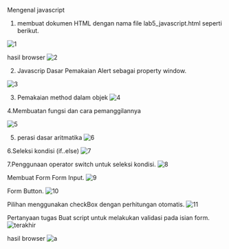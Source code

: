 Mengenal javascript 
1. membuat dokumen HTML dengan nama file lab5_javascript.html seperti berikut.

![1](https://user-images.githubusercontent.com/101821904/163655879-a738d210-5a10-4976-b8bd-f601675c2fc1.png)

hasil browser
![2](https://user-images.githubusercontent.com/101821904/163655907-27f3a4d6-99a8-4e19-a8c8-1c76036b8efb.png)

2. Javascrip Dasar Pemakaian Alert sebagai property window.

![3](https://user-images.githubusercontent.com/101821904/163655956-d84f3efd-913b-473a-b73a-b9da95d5cd1f.png)

3. Pemakaian method dalam objek
![4](https://user-images.githubusercontent.com/101821904/163655984-d8f1088a-397e-43c6-8118-5fb33ac64c1d.png)

4.Membuatan fungsi dan cara pemanggilannya

![5](https://user-images.githubusercontent.com/101821904/163656045-6ef59708-48db-4a32-96e9-c66d02ace389.png)

5. perasi dasar aritmatika
![6](https://user-images.githubusercontent.com/101821904/163656068-19488768-8d97-4799-92e7-65c0ddc1a23e.png)

6.Seleksi kondisi (if..else)
![7](https://user-images.githubusercontent.com/101821904/163656104-74334431-6108-40a6-9de5-f2633e16a233.png)

7.Penggunaan operator switch untuk seleksi kondisi.
![8](https://user-images.githubusercontent.com/101821904/163656199-af52f1b0-27ab-4e68-8313-f1c959db75f8.png)


Membuat Form
Form Input.
![9](https://user-images.githubusercontent.com/101821904/163656252-3195094e-30b4-4942-a2ff-4489a097d5af.png)

Form Button.
![10](https://user-images.githubusercontent.com/101821904/163656288-63ed1a04-b9df-4cb5-8d00-7517d10b3d59.png)


Pilihan menggunakan checkBox dengan perhitungan otomatis.
![11](https://user-images.githubusercontent.com/101821904/163656348-f65cc425-1126-4bc8-b696-200e378bba70.png)


Pertanyaan tugas
Buat script untuk melakukan validasi pada isian form.
![terakhir](https://user-images.githubusercontent.com/101821904/163656393-e08da183-a192-445c-b359-451880371016.png)

hasil browser
![a](https://user-images.githubusercontent.com/101821904/163656417-c1f35139-d42f-4f0d-9c8f-888e7b9051f9.png)
